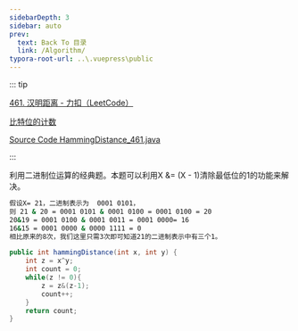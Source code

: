 ```yaml
---
sidebarDepth: 3
sidebar: auto
prev:
  text: Back To 目录
  link: /Algorithm/
typora-root-url: ..\.vuepress\public
---
```




::: tip

[461. 汉明距离 - 力扣（LeetCode）](https://leetcode.cn/problems/hamming-distance/submissions/)

[比特位的计数](https://q10viking.github.io/Algorithm/%E6%AF%94%E7%89%B9%E4%BD%8D%E8%AE%A1%E6%95%B0.html)

[Source Code HammingDistance_461.java](https://github.com/Q10Viking/learncode/blob/main/algorithm/src/main/java/org/hzz/bit/HammingDistance_461.java)

:::



利用二进制位运算的经典题。本题可以利用X &= (X - 1)清除最低位的1的功能来解决。

```sh
假设X= 21，二进制表示为  0001 0101，
则 21 & 20 = 0001 0101 & 0001 0100 = 0001 0100 = 20
20&19 = 0001 0100 & 0001 0011 = 0001 0000= 16
16&15 = 0001 0000 & 0000 1111 = 0
相比原来的8次，我们这里只需3次即可知道21的二进制表示中有三个1。
```



```java
public int hammingDistance(int x, int y) {
    int z = x^y;
    int count = 0;
    while(z != 0){
        z = z&(z-1);
        count++;
    }
    return count;
}
```

